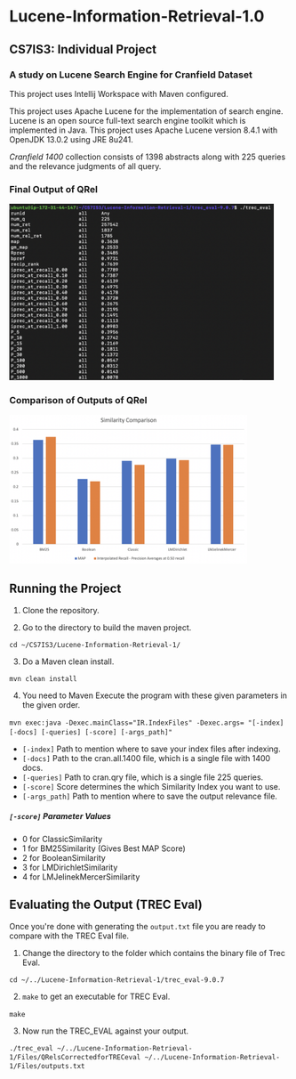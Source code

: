 # Lucene-Information-Retrieval-1.0
## CS7IS3: Individual Project
### A study on Lucene Search Engine for Cranfield Dataset

This project uses Intellij Workspace with Maven configured.

This project uses Apache Lucene for the implementation of search engine. Lucene is an open source full-text search engine toolkit which is implemented in Java. This project uses Apache Lucene version 8.4.1 with OpenJDK 13.0.2 using JRE 8u241.

*Cranfield 1400* collection consists of 1398 abstracts along with 225 queries and the relevance judgments of all query.

### Final Output of QRel

<img src="Working/fig1.png" width="476">

### Comparison of Outputs of QRel

<img src="Working/fig2.png" width="428">

## Running the Project

1. Clone the repository.

2. Go to the directory to build the maven project.

```
cd ~/CS7IS3/Lucene-Information-Retrieval-1/
```

3. Do a Maven clean install.

```
mvn clean install
```

4. You need to Maven Execute the program with these given parameters in the given order.

```mvn exec:java -Dexec.mainClass="IR.IndexFiles" -Dexec.args= "[-index] [-docs] [-queries] [-score] [-args_path]"```


- ```[-index]``` 	  Path to mention where to save your index files after indexing.
- ```[-docs]```		  Path to the cran.all.1400 file, which is a single file with 1400 docs.
- ```[-queries]``` 	Path to cran.qry file, which is a single file 225 queries.
- ```[-score]```	  Score determines the which Similarity Index you want to use.
- ```[-args_path]```  Path to mention where to save the output relevance file.
##### ```[-score]``` Parameter Values
- 0 for ClassicSimilarity
- 1 for BM25Similarity (Gives Best MAP Score)
- 2 for BooleanSimilarity
- 3 for LMDirichletSimilarity
- 4 for LMJelinekMercerSimilarity

## Evaluating the Output (TREC Eval)

Once you're done with generating the ```output.txt``` file you are ready to compare with the TREC Eval file.

1. Change the directory to the folder which contains the binary file of Trec Eval.

```
cd ~/../Lucene-Information-Retrieval-1/trec_eval-9.0.7
```

2. ```make``` to get an executable for TREC Eval.

```make```

3. Now run the TREC_EVAL against your output.

```
./trec_eval ~/../Lucene-Information-Retrieval-1/Files/QRelsCorrectedforTRECeval ~/../Lucene-Information-Retrieval-1/Files/outputs.txt
```
